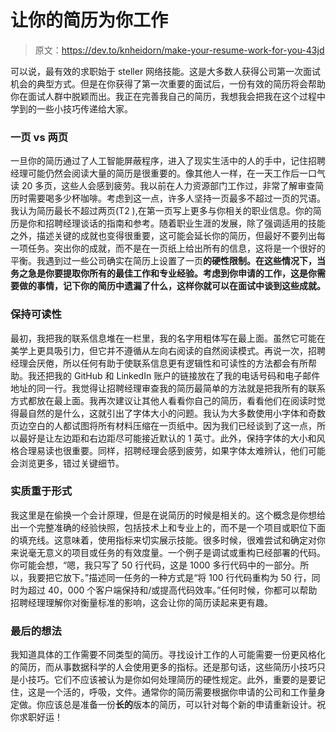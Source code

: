 # 让你的简历为你工作

> 原文：<https://dev.to/knheidorn/make-your-resume-work-for-you-43jd>

可以说，最有效的求职始于 steller 网络技能。这是大多数人获得公司第一次面试机会的典型方式。但是在你获得了第一次重要的面试后，一份有效的简历将会帮助你在面试人群中脱颖而出。我正在完善我自己的简历，我想我会把我在这个过程中学到的一些小技巧传递给大家。

### 一页 vs 两页

一旦你的简历通过了人工智能屏蔽程序，进入了现实生活中的人的手中，记住招聘经理可能仍然会阅读大量的简历是很重要的。像其他人一样，在一天工作后一口气读 20 多页，这些人会感到疲劳。我以前在人力资源部门工作过，非常了解审查简历时需要喝多少杯咖啡。考虑到这一点，许多人坚持一页最多不超过一页的咒语。我认为简历最长不超过两页(T2 ),在第一页写上更多与你相关的职业信息。你的简历是你和招聘经理谈话的指南和参考。随着职业生涯的发展，除了强调适用的技能之外，描述关键的成就也变得很重要，这可能会延长你的简历，但最好不要列出每一项任务。突出你的成就，而不是在一页纸上给出所有的信息，这将是一个很好的平衡。我遇到过一些公司确实在简历上设置了一页**的硬性限制。在这些情况下，当务之急是你要提取你所有的最佳工作和专业经验。考虑到你申请的工作，这是你需要做的事情，记下你的简历中遗漏了什么，这样你就可以在面试中谈到这些成就。**

### 保持可读性

最初，我把我的联系信息堆在一栏里，我的名字用粗体写在最上面。虽然它可能在美学上更具吸引力，但它并不遵循从左向右阅读的自然阅读模式。再说一次，招聘经理会厌倦，所以任何有助于使联系信息更有逻辑性和可读性的方法都会有所帮助。我还把我的 GitHub 和 LinkedIn 账户的链接放在了我的电话号码和电子邮件地址的同一行。我觉得让招聘经理审查我的简历最简单的方法就是把我所有的联系方式都放在最上面。我再次建议让其他人看看你自己的简历，看看他们在阅读时觉得最自然的是什么，这就引出了字体大小的问题。我认为大多数使用小字体和奇数页边空白的人都试图将所有材料压缩在一页纸中。因为我们已经谈到了这一点，所以最好是让左边距和右边距尽可能接近默认的 1 英寸。此外，保持字体的大小和风格合理易读也很重要。同样，招聘经理会感到疲劳，如果字体太难辨认，他们可能会浏览更多，错过关键细节。

### 实质重于形式

我这里是在偷换一个会计原理，但是在说简历的时候是相关的。这个概念是你想给出一个完整准确的经验快照，包括技术上和专业上的，而不是一个项目或职位下面的填充线。这意味着，使用指标来切实展示技能。很多时候，很难尝试和确定对你来说毫无意义的项目或任务的有效度量。一个例子是调试或重构已经部署的代码。你可能会想，“嗯，我只写了 50 行代码，这是 1000 多行代码中的一部分。所以，我要把它放下。”描述同一任务的一种方式是“将 100 行代码重构为 50 行，同时为超过 40，000 个客户端保持和/或提高代码效率。”任何时候，你都可以帮助招聘经理理解你对衡量标准的影响，这会让你的简历读起来更有趣。

### 最后的想法

我知道具体的工作需要不同类型的简历。寻找设计工作的人可能需要一份更风格化的简历，而从事数据科学的人会使用更多的指标。还是那句话，这些简历小技巧只是小技巧。它们不应该被认为是你如何处理简历的硬性规定。此外，重要的是要记住，这是一个活的，呼吸，文件。通常你的简历需要根据你申请的公司和工作量身定做。你应该总是准备一份**长的**版本的简历，可以针对每个新的申请重新设计。祝你求职好运！
